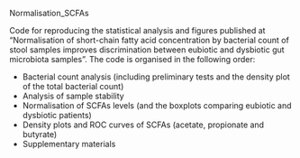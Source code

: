 Normalisation_SCFAs

Code for reproducing the statistical analysis and figures published at “Normalisation of short-chain fatty acid concentration by bacterial count of stool samples improves discrimination between eubiotic and dysbiotic gut microbiota samples”. The code is organised in the following order:
-	Bacterial count analysis (including preliminary tests and the density plot of the total bacterial count)
-	Analysis of sample stability
-	Normalisation of SCFAs levels (and the boxplots comparing eubiotic and dysbiotic patients)
-	Density plots and ROC curves of SCFAs (acetate, propionate and butyrate)
-	Supplementary materials 
